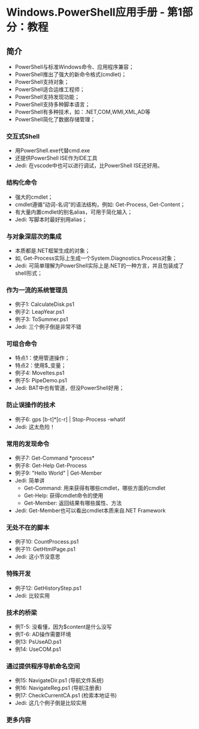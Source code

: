 Windows.PowerShell应用手册 - 第1部分：教程
=======================================

## 简介
* PowerShell与标准Windows命令、应用程序兼容；
* PowerShell推出了强大的新命令格式(cmdlet)；
* PowerShell支持对象；
* PowerShell适合运维工程师；
* PowerShell支持发现功能；
* PowerShell支持多种脚本语言；
* PowerShell有多种技术，如：.NET,COM,WMI,XML,AD等
* PowerShell简化了数据存储管理；

### 交互式Shell
* 用PowerShell.exe代替cmd.exe
* 还提供PowerShell ISE作为IDE工具
* Jedi: 在vscode中也可以进行调试，比PowerShell ISE还好用。

### 结构化命令
* 强大的cmdlet；
* cmdlet遵循“动词-名词”的语法结构，例如: Get-Process, Get-Content；
* 有大量内置cmdlet的别名alias，可用于简化输入；
* Jedi: 写脚本时最好别用alias；

### 与对象深层次的集成
* 本质都是.NET框架生成的对象；
* 如, Get-Process实际上生成一个System.Diagnostics.Process对象；
* Jedi: 可简单理解为PowerShell实际上是.NET的一种方言，并且包装成了shell形式；

### 作为一流的系统管理员
* 例子1: CalculateDisk.ps1
* 例子2: LeapYear.ps1
* 例子3: ToSummer.ps1
* Jedi: 三个例子倒是非常不错

### 可组合命令
* 特点1：使用管道操作；
* 特点2：使用$_变量；
* 例子4: MoveItes.ps1
* 例子5: PipeDemo.ps1
* Jedi: BAT中也有管道，但没PowerShell好用；

### 防止误操作的技术
* 例子6: gps [b-t]*[c-r] | Stop-Process -whatif
* Jedi: 这太危险！

### 常用的发现命令
* 例子7: Get-Command \*process\*
* 例子8: Get-Help Get-Process
* 例子9: "Hello World" | Get-Member
* Jedi: 简单讲
  - Get-Command: 用来获得有哪些cmdlet，哪些方面的cmdlet
  - Get-Help: 获得cmdlet命令的使用
  - Get-Member: 返回结果有哪些属性、方法
* Jedi: Get-Member也可以看出cmdlet本质来自.NET Framework

### 无处不在的脚本
* 例子10: CountProcess.ps1
* 例子11: GetHtmlPage.ps1
* Jedi: 这小节没意思

### 特殊开发
* 例子12: GetHistoryStep.ps1
* Jedi: 比较实用

### 技术的桥梁
* 例T-5: 没看懂，因为$content是什么没写
* 例T-6: AD操作需要环境
* 例13: PsUseAD.ps1
* 例14: UseCOM.ps1

### 通过提供程序导航命名空间
* 例15: NavigateDir.ps1 (导航文件系统)
* 例16: NavigateReg.ps1 (导航注册表)
* 例17: CheckCurrentCA.ps1 (检索本地证书)
* Jedi: 这几个例子倒是比较实用

### 更多内容